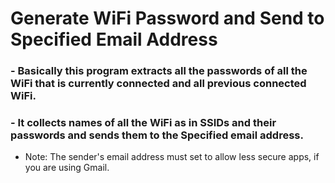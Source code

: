 # Generate WiFi Password and Send to Specified Email Address

### - Basically this program extracts all the passwords of all the WiFi that is currently connected and all previous connected WiFi. 
### - It collects names of all the WiFi as in SSIDs and their passwords and sends them to the Specified email address.

* Note: The sender's email address must set to allow less secure apps, if you are using Gmail.
